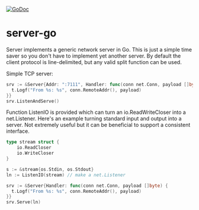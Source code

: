 [![GoDoc](https://godoc.org/github.com/millerlogic/server-go?status.svg)](https://godoc.org/github.com/millerlogic/server-go)


# server-go
Server implements a generic network server in Go. This is just a simple time saver so you don't have to implement yet another server. By default the client protocol is line-delimited, but any valid split function can be used.

Simple TCP server:

```go
srv := &Server{Addr: ":7111", Handler: func(conn net.Conn, payload []byte) {
  t.Logf("From %s: %s", conn.RemoteAddr(), payload)
}}
srv.ListenAndServe()
```

Function ListenIO is provided which can turn an io.ReadWriteCloser into a net.Listener.
Here's an example turning standard input and output into a server. Not extremely useful but it can be beneficial to support a consistent interface.

```go
type stream struct {
	io.ReadCloser
	io.WriteCloser
}

s := &stream{os.Stdin, os.Stdout}
ln := ListenIO(stream) // make a net.Listener

srv := &Server{Handler: func(conn net.Conn, payload []byte) {
  t.Logf("From %s: %s", conn.RemoteAddr(), payload)
}}
srv.Serve(ln)
```

